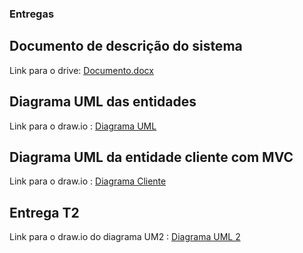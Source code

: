### Entregas ###


## Documento de descrição do sistema ##

Link para o drive: [Documento.docx](https://docs.google.com/document/d/1W1ocYvn5Vhb-7lYciv49xPUYX_j_0SlcAuzoflHRKGc/edit?tab=t.0#heading=h.5bxwhs7w3fud)

## Diagrama UML das entidades ###

Link para o draw.io : [Diagrama UML](https://app.diagrams.net/#G1esEGVWLkYnOPsmp5Q-oUBenDprcVqT-9)

## Diagrama UML da entidade cliente com MVC ###

Link para o draw.io : [Diagrama Cliente](https://app.diagrams.net/#G1dFVnam3CPMuROci99t9Kg2CuUfuPURxe#%7B%22pageId%22%3A%222_pD4oEgYHyubxefa4L1%22%7D)


## Entrega T2 ###

Link para o draw.io do diagrama UM2 : [Diagrama UML 2](https://app.diagrams.net/#G1esEGVWLkYnOPsmp5Q-oUBenDprcVqT-9#%7B%22pageId%22%3A%22LDZeezV3CWmm1dyNQRqv%22%7D)
